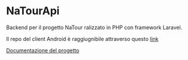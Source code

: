 # NaTourApi
Backend per il progetto NaTour ralizzato in PHP con framework Laravel.

Il repo del client Android è raggiugnibile attraverso questo [link](https://github.com/PepeAndrea/NatourAndroidClient)

[Documentazione del progetto](https://github.com/PepeAndrea/NatourApi/blob/main/INGSW2122_N_30.pdf)
